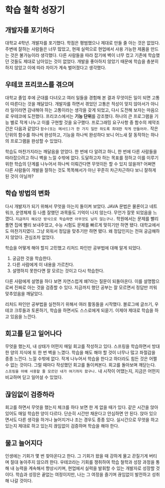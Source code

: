 # 학습 철학 성장기

## 개발자를 포기하다

대학교 4학년. 개발자를 포기했다.
학점은 평범했으나 제대로 만들 줄 아는 것은 없었다.
주변에 잘하는 사람들은 너무 많았고,
현재 실력으로 현업에서 사용 가능한 제품을 만드는 것은 불가능이라 생각했다.
다른 사람들을 따라 잡기에 벽이 너무 컸고 기존에 학습했던 것들도 제대로 남아있는 것이 없었다.
개발을 좋아하지 않았기 때문에 학습을 충분히 하지 않았고 이에 따라 차이가 계속 벌어졌다고 생각했다.

## 우테코 프리코스를 겪으며

대학교 졸업 후에 군대를 다녀오고 여러 일들을 경험해 본 결과 무엇이든 일이 되면 고통이 따른다는 것을 깨달았다.
개발자를 하면서 겪었던 고통은 적성이 맞지 않아서가 아니라 일이라면 감내해야 하는 고통이라는 생각을 갖게 되었고, 다시 도전해 보자는 마음으로 우테코에 도전했다.
프리코스에서는 **기능 단위**를 강조했다.
하나의 큰 프로그램을 기능 별로 작게 나누고 이를 구현할 것을 요구했다.
프로그래밍 요구사항 중 함수의 제약조건은 다음과 같았다
`함수(또는 메서드)가 한 가지 일만 하도록 최대한 작게 만들어라.`
작은 단위의 함수를 하나씩 완성하고, 기능을 하나씩 완성하다 보니 어느새 잘 동작하는 하나의 프로그램을 완성할 수 있었다.

학습도 마찬가지라는 깨달음을 얻었다.
한 번에 다 알려고 하니, 한 번에 다른 사람들을 따라잡으려고 하니 벽을 느낄 수밖에 없다.
도달하고자 하는 목표를 정하고 이를 이루기 위한 학습의 단계를 나누어서 하나씩 이뤄간다면 무엇이든 할 수 있지 않을까?
어쩌면 다른 사람들이 개발을 잘하는 것도 똑똑해서가 아닌 꾸준히 차근차근하다 보니 잘하게 된 것이 아닐까?

## 학습 방법의 변화

다시 개발자가 되기 위해서 무엇을 아는지 돌이켜 보았다.
JAVA 문법은 물론이고 네트워크, 운영체제 등 나름 잘했던 과목들도 기억이 나지 않는다.
무언가 잘못 되었음을 느꼈다.
`지금까지 해오던 방식으로 학습하면 아무것도 남지 않는구나.`
학원에서는 문제를 빨리 풀면 집에 빨리 보내주었고, 수능 시험도 문제를 빠르게 맞히기만 하면 됐다.
대학교에서도 마찬가지였다. 그냥 외워서 정답을 맞추기만 하면 됐다.
왜 정답인지는 전혀 궁금해하지 않았다. 관심조차 없었다.

학습을 어떻게 해야 할지 고민했고 리처드 파인만 공부법에 대해 알게 되었다.

1. 궁금한 것을 학습한다.
2. 다른 사람에게 이 내용을 가르친다.
3. 설명하지 못한다면 잘 모르는 것이고 다시 학습한다.

다른 사람에게 설명을 하다 보면 자연스럽게 왜?라는 질문이 되돌아온다.
이를 설명함으로써 진짜로 아는 것을 검증할 수 있다.
지금까지 했던 공부는 잘 모르면서 정답만 끼워 맞추었음을 깨달았다.

리처드 파인만 공부법을 실천하기 위해서 여러 활동들을 시작했다.
블로그에 글쓰기, 우테코 크루들과 토론하기, 학습을 하면서도 스스로에게 되묻기.
이제야 제대로 학습을 하고 있음을 느낀다.

## 회고를 딛고 일어나다

무엇을 했는지, 내 상태가 어떤지 매일 회고를 작성하고 있다.
스프링을 학습하면서 방대한 양의 지식에 또 한 번 벽을 느꼈다.
학습을 해도 해야 할 것이 너무나 많고 좌절감을 종종 느낀다. 느낄 수밖에 없다.
작게 나누어서 학습을 한다고 하더라도 힘든 것은 어쩔 수 없는 것이다.
그럴 때마다 작성했던 회고를 돌이켜본다.
회고를 돌아보며 깨닫는다.
`스프링을 아예 사용할 줄 모르던 내가 여기까지 왔구나.`
내 시작이 어땠는지, 지금은 어떤지 비교하며 딛고 일어설 수 있었다.

## 끊임없이 검증하라

회고를 하면서 무엇을 했는지 체크를 하다 보면 한 게 없을 때가 있다.
같은 시간을 앉아 있어도 매일 학습한 양이 다르다.
단순히 시간만 채운다고 안심하면 안 된다.
앉아 있으면서도 다른 생각을 하거나 늘어지거나 조는 경우도 종종 있다.
실시간으로 무엇을 하고 있는지 제대로 하고 있는지 끊임없이 검증하며 학습을 해야 한다.

## 물고 늘어지다

인생에는 기회가 몇 번 찾아온다고 한다.
그 기회가 왔을 때 강하게 물고 끈질기게 버티며 절대 놓아주지 않으려 한다.
우테코라는 기회를 쟁취하여 학습 철학과 성장 과정을 통해 내 능력을 계속해서 향상시키며, 현업에서 실력을 발휘할 수 있는 개발자로 성장할 것이다. 
학습과 성장은 끝없는 여정이지만, 나는 그 여정을 즐기며 끊임없이 발전하고 성취해 나갈 것이다. 
